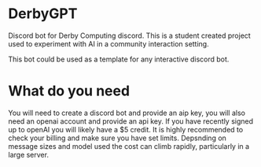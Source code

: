 # DerbyGPT
Discord bot for Derby Computing discord. This is a student created project used to experiment with AI in a community interaction setting.

This bot could be used as a template for any interactive discord bot.

# What do you need
You will need to create a discord bot and provide an aip key, you will also need an openai account and provide an api key.
If you have recently signed up to openAI you will likely have a $5 credit. It is highly recommended to check your billing and make sure you have set limits. Depsnding on message sizes and model used the cost can climb rapidly, particularly in a large server.


